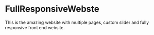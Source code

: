 # FullResponsiveWebste
This is the amazing website with multiple pages, custom slider and fully responsive front end website.
